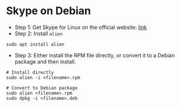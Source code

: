 # Skype on Debian

* Step 1: Get Skype for Linux on the official website: [link](https://www.skype.com/en/get-skype/)
* Step 2: Install `alien`
```
sudo apt install alien
```
* Step 3: Either install the RPM file directly, or convert it to a Debian package and then install.
```
# Install directly
sudo alien -i <filename>.rpm

# Convert to Debian package
sudo alien <filename>.rpm
sudo dpkg -i <filename>.deb
```